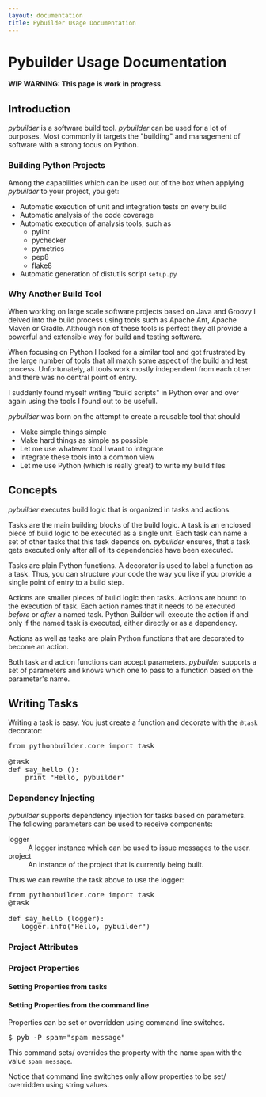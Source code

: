 ```yaml
---
layout: documentation
title: Pybuilder Usage Documentation
---
```


# Pybuilder Usage Documentation

**WIP WARNING: This page is work in progress.**


## Introduction

*pybuilder* is a software build tool. *pybuilder* can be used for a lot of purposes. Most
commonly it targets the "building" and management of software with a strong focus on Python.


### Building Python Projects

Among the capabilities which can be used out of the box when applying *pybuilder* to your project, you get: 
* Automatic execution of unit and integration tests on every build
* Automatic analysis of the code coverage
* Automatic execution of analysis tools, such as
  + pylint
  + pychecker
  + pymetrics
  + pep8
  + flake8
* Automatic generation of distutils script ```setup.py```

### Why Another Build Tool

When working on large scale software projects based on Java and Groovy I delved into the build process using tools
such as Apache Ant, Apache Maven or Gradle. Although non of these tools is perfect they all provide a powerful and
extensible way for build and testing software.

When focusing on Python I looked for a similar tool and got frustrated by the large number of tools that all match
some aspect of the build and test process. Unfortunately, all tools work mostly independent from each other and
there was no central point of entry.

I suddenly found myself writing "build scripts" in Python over and over again using the tools I found out to be
usefull.

*pybuilder* was born on the attempt to create a reusable tool that should 
* Make simple things simple
* Make hard things as simple as possible
* Let me use whatever tool I want to integrate
* Integrate these tools into a common view
* Let me use Python (which is really great) to write my build files


## Concepts

*pybuilder* executes build logic that is organized in tasks and actions.

Tasks are the main building blocks of the build logic. A task is an enclosed piece of build logic to be executed as
a single unit. Each task can name a set of other tasks that this task depends on. *pybuilder* ensures, that a
task gets executed only after all of its dependencies have been executed.

Tasks are plain Python functions. A decorator is used to label a function as a task. Thus, you can structure your
code the way you like if you provide a single point of entry to a build step.

Actions are smaller pieces of build logic then tasks. Actions are bound to the execution of task. Each action names
that it needs to be executed *before* or *after* a named task. Python Builder will execute the action if
and only if the named task is executed, either directly or as a dependency.

Actions as well as tasks are plain Python functions that are decorated to become an action.

Both task and action functions can accept parameters. *pybuilder* supports a set of parameters and knows which
one to pass to a function based on the parameter's name.


## Writing Tasks

Writing a task is easy. You just create a function and decorate with the ```@task``` decorator:

<pre>
from pythonbuilder.core import task

@task
def say_hello ():
    print "Hello, pybuilder"
</pre>


### Dependency Injecting

*pybuilder* supports dependency injection for tasks based on parameters. The following parameters can be used to
receive components:
<dl>
  <dt>logger</dt>
  <dd>A logger instance which can be used to issue messages to the user.</dd>
  <dt>project</dt>
  <dd>An instance of the project that is currently being built.</dd>
</dl>


Thus we can rewrite the task above to use the logger:

<pre>
from pythonbuilder.core import task
@task

def say_hello (logger):
   logger.info("Hello, pybuilder")
</pre>


### Project Attributes
### Project Properties

#### Setting Properties from tasks
#### Setting Properties from the command line

Properties can be set or overridden using command line switches. 

<pre>$ pyb -P spam="spam message"</pre>

This command sets/ overrides the property with the name ```spam``` with the value ```spam message```.

Notice that command line switches only allow properties to be set/ overridden using string values.
